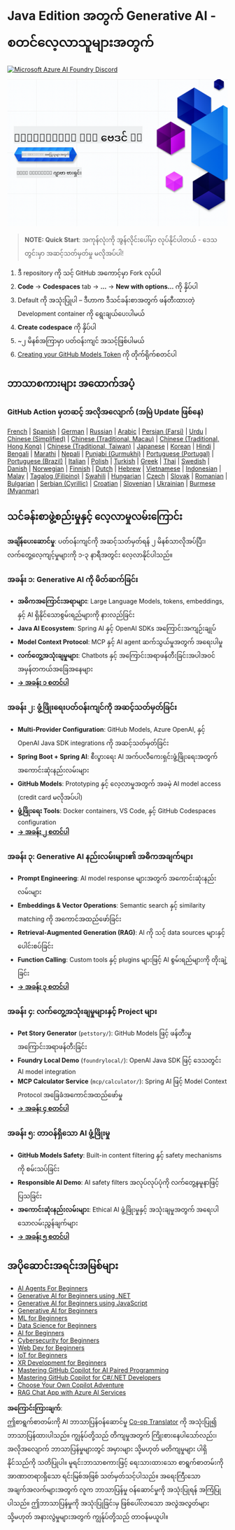 <!--
CO_OP_TRANSLATOR_METADATA:
{
  "original_hash": "79df2d245c12d6b8ad57148fd049f106",
  "translation_date": "2025-07-23T12:41:52+00:00",
  "source_file": "README.md",
  "language_code": "my"
}
-->
# Java Edition အတွက် Generative AI - စတင်လေ့လာသူများအတွက်

[![Microsoft Azure AI Foundry Discord](https://dcbadge.limes.pink/api/server/ByRwuEEgH4)](https://discord.com/invite/ByRwuEEgH4)

![Generative AI for Beginners - Java Edition](../../translated_images/beg-genai-series.61edc4a6b2cc54284fa2d70eda26dc0ca2669e26e49655b842ea799cd6e16d2a.my.png)

> **NOTE: Quick Start**: အကုန်လုံးကို အွန်လိုင်းပေါ်မှာ လုပ်နိုင်ပါတယ် - ဒေသတွင်းမှာ အဆင့်သတ်မှတ်မှု မလိုအပ်ပါ!
1. ဒီ repository ကို သင့် GitHub အကောင့်မှာ Fork လုပ်ပါ
2. **Code** → **Codespaces** tab → **...** → **New with options...** ကို နှိပ်ပါ
3. Default ကို အသုံးပြုပါ – ဒီဟာက ဒီသင်ခန်းစာအတွက် ဖန်တီးထားတဲ့ Development container ကို ရွေးချယ်ပေးပါမယ်
4. **Create codespace** ကို နှိပ်ပါ
5. ~၂ မိနစ်အကြာမှာ ပတ်ဝန်းကျင် အသင့်ဖြစ်ပါမယ်
6. [Creating your GitHub Models Token](./02-SetupDevEnvironment/README.md#step-2-create-a-github-personal-access-token) ကို တိုက်ရိုက်စတင်ပါ

## ဘာသာစကားများ အထောက်အပံ့

### GitHub Action မှတဆင့် အလိုအလျောက် (အမြဲ Update ဖြစ်နေ)

[French](../fr/README.md) | [Spanish](../es/README.md) | [German](../de/README.md) | [Russian](../ru/README.md) | [Arabic](../ar/README.md) | [Persian (Farsi)](../fa/README.md) | [Urdu](../ur/README.md) | [Chinese (Simplified)](../zh/README.md) | [Chinese (Traditional, Macau)](../mo/README.md) | [Chinese (Traditional, Hong Kong)](../hk/README.md) | [Chinese (Traditional, Taiwan)](../tw/README.md) | [Japanese](../ja/README.md) | [Korean](../ko/README.md) | [Hindi](../hi/README.md) | [Bengali](../bn/README.md) | [Marathi](../mr/README.md) | [Nepali](../ne/README.md) | [Punjabi (Gurmukhi)](../pa/README.md) | [Portuguese (Portugal)](../pt/README.md) | [Portuguese (Brazil)](../br/README.md) | [Italian](../it/README.md) | [Polish](../pl/README.md) | [Turkish](../tr/README.md) | [Greek](../el/README.md) | [Thai](../th/README.md) | [Swedish](../sv/README.md) | [Danish](../da/README.md) | [Norwegian](../no/README.md) | [Finnish](../fi/README.md) | [Dutch](../nl/README.md) | [Hebrew](../he/README.md) | [Vietnamese](../vi/README.md) | [Indonesian](../id/README.md) | [Malay](../ms/README.md) | [Tagalog (Filipino)](../tl/README.md) | [Swahili](../sw/README.md) | [Hungarian](../hu/README.md) | [Czech](../cs/README.md) | [Slovak](../sk/README.md) | [Romanian](../ro/README.md) | [Bulgarian](../bg/README.md) | [Serbian (Cyrillic)](../sr/README.md) | [Croatian](../hr/README.md) | [Slovenian](../sl/README.md) | [Ukrainian](../uk/README.md) | [Burmese (Myanmar)](./README.md)

## သင်ခန်းစာဖွဲ့စည်းမှုနှင့် လေ့လာမှုလမ်းကြောင်း

**အချိန်ပေးဆောင်မှု**: ပတ်ဝန်းကျင်ကို အဆင့်သတ်မှတ်ရန် ၂ မိနစ်သာလိုအပ်ပြီး၊ လက်တွေ့လေ့ကျင့်မှုများကို ၁-၃ နာရီအတွင်း လေ့လာနိုင်ပါသည်။

### **အခန်း ၁: Generative AI ကို မိတ်ဆက်ခြင်း**
- **အဓိကအကြောင်းအရာများ**: Large Language Models, tokens, embeddings, နှင့် AI ရှိနိုင်သောစွမ်းရည်များကို နားလည်ခြင်း
- **Java AI Ecosystem**: Spring AI နှင့် OpenAI SDKs အကြောင်းအကျဉ်းချုပ်
- **Model Context Protocol**: MCP နှင့် AI agent ဆက်သွယ်မှုအတွက် အရေးပါမှု
- **လက်တွေ့အသုံးချမှုများ**: Chatbots နှင့် အကြောင်းအရာဖန်တီးခြင်းအပါအဝင် အမှန်တကယ်အခြေအနေများ
- **[→ အခန်း ၁ စတင်ပါ](./01-IntroToGenAI/README.md)**

### **အခန်း ၂: ဖွံ့ဖြိုးရေးပတ်ဝန်းကျင်ကို အဆင့်သတ်မှတ်ခြင်း**
- **Multi-Provider Configuration**: GitHub Models, Azure OpenAI, နှင့် OpenAI Java SDK integrations ကို အဆင့်သတ်မှတ်ခြင်း
- **Spring Boot + Spring AI**: စီးပွားရေး AI အက်ပလီကေးရှင်းဖွံ့ဖြိုးရေးအတွက် အကောင်းဆုံးနည်းလမ်းများ
- **GitHub Models**: Prototyping နှင့် လေ့လာမှုအတွက် အခမဲ့ AI model access (credit card မလိုအပ်ပါ)
- **ဖွံ့ဖြိုးရေး Tools**: Docker containers, VS Code, နှင့် GitHub Codespaces configuration
- **[→ အခန်း ၂ စတင်ပါ](./02-SetupDevEnvironment/README.md)**

### **အခန်း ၃: Generative AI နည်းလမ်းများ၏ အဓိကအချက်များ**
- **Prompt Engineering**: AI model response များအတွက် အကောင်းဆုံးနည်းလမ်းများ
- **Embeddings & Vector Operations**: Semantic search နှင့် similarity matching ကို အကောင်အထည်ဖော်ခြင်း
- **Retrieval-Augmented Generation (RAG)**: AI ကို သင့် data sources များနှင့် ပေါင်းစပ်ခြင်း
- **Function Calling**: Custom tools နှင့် plugins များဖြင့် AI စွမ်းရည်များကို တိုးချဲ့ခြင်း
- **[→ အခန်း ၃ စတင်ပါ](./03-CoreGenerativeAITechniques/README.md)**

### **အခန်း ၄: လက်တွေ့အသုံးချမှုများနှင့် Project များ**
- **Pet Story Generator** (`petstory/`): GitHub Models ဖြင့် ဖန်တီးမှုအကြောင်းအရာဖန်တီးခြင်း
- **Foundry Local Demo** (`foundrylocal/`): OpenAI Java SDK ဖြင့် ဒေသတွင်း AI model integration
- **MCP Calculator Service** (`mcp/calculator/`): Spring AI ဖြင့် Model Context Protocol အခြေခံအကောင်အထည်ဖော်မှု
- **[→ အခန်း ၄ စတင်ပါ](./04-PracticalSamples/README.md)**

### **အခန်း ၅: တာဝန်ရှိသော AI ဖွံ့ဖြိုးမှု**
- **GitHub Models Safety**: Built-in content filtering နှင့် safety mechanisms ကို စမ်းသပ်ခြင်း
- **Responsible AI Demo**: AI safety filters အလုပ်လုပ်ပုံကို လက်တွေ့နမူနာဖြင့် ပြသခြင်း
- **အကောင်းဆုံးနည်းလမ်းများ**: Ethical AI ဖွံ့ဖြိုးမှုနှင့် အသုံးချမှုအတွက် အရေးပါသောလမ်းညွှန်ချက်များ
- **[→ အခန်း ၅ စတင်ပါ](./05-ResponsibleGenAI/README.md)**

## အပိုဆောင်းအရင်းအမြစ်များ

- [AI Agents For Beginners](https://github.com/microsoft/ai-agents-for-beginners)
- [Generative AI for Beginners using .NET](https://github.com/microsoft/Generative-AI-for-beginners-dotnet)
- [Generative AI for Beginners using JavaScript](https://github.com/microsoft/generative-ai-with-javascript)
- [Generative AI for Beginners](https://github.com/microsoft/generative-ai-for-beginners)
- [ML for Beginners](https://aka.ms/ml-beginners)
- [Data Science for Beginners](https://aka.ms/datascience-beginners)
- [AI for Beginners](https://aka.ms/ai-beginners)
- [Cybersecurity for Beginners](https://github.com/microsoft/Security-101)
- [Web Dev for Beginners](https://aka.ms/webdev-beginners)
- [IoT for Beginners](https://aka.ms/iot-beginners)
- [XR Development for Beginners](https://github.com/microsoft/xr-development-for-beginners)
- [Mastering GitHub Copilot for AI Paired Programming](https://aka.ms/GitHubCopilotAI)
- [Mastering GitHub Copilot for C#/.NET Developers](https://github.com/microsoft/mastering-github-copilot-for-dotnet-csharp-developers)
- [Choose Your Own Copilot Adventure](https://github.com/microsoft/CopilotAdventures)
- [RAG Chat App with Azure AI Services](https://github.com/Azure-Samples/azure-search-openai-demo-java)

**အကြောင်းကြားချက်**:  
ဤစာရွက်စာတမ်းကို AI ဘာသာပြန်ဝန်ဆောင်မှု [Co-op Translator](https://github.com/Azure/co-op-translator) ကို အသုံးပြု၍ ဘာသာပြန်ထားပါသည်။ ကျွန်ုပ်တို့သည် တိကျမှုအတွက် ကြိုးစားနေပါသော်လည်း၊ အလိုအလျောက် ဘာသာပြန်မှုများတွင် အမှားများ သို့မဟုတ် မတိကျမှုများ ပါရှိနိုင်သည်ကို သတိပြုပါ။ မူရင်းဘာသာစကားဖြင့် ရေးသားထားသော စာရွက်စာတမ်းကို အာဏာတရားရှိသော ရင်းမြစ်အဖြစ် သတ်မှတ်သင့်ပါသည်။ အရေးကြီးသော အချက်အလက်များအတွက် လူက ဘာသာပြန်မှု ဝန်ဆောင်မှုကို အသုံးပြုရန် အကြံပြုပါသည်။ ဤဘာသာပြန်မှုကို အသုံးပြုခြင်းမှ ဖြစ်ပေါ်လာသော အလွဲအလွတ်များ သို့မဟုတ် အနားလွဲမှုများအတွက် ကျွန်ုပ်တို့သည် တာဝန်မယူပါ။